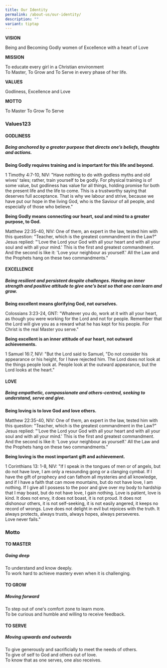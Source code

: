 ```yaml
---
title: Our Identity
permalink: /about-us/our-identity/
description: ""
variant: tiptap
---
```

<p><strong>VISION</strong></p><p>Being and Becoming Godly women of Excellence with a heart of Love</p><p><strong>MISSION</strong></p><p>To educate every girl in a Christian environment <br>To Master, To Grow and To Serve in every phase of her life.</p><p><strong>VALUES</strong></p><p>Godliness, Excellence and Love</p><p><strong>MOTTO</strong></p><p>To Master To Grow To Serve</p><h3>Values123</h3><h4>GODLINESS</h4><h5>Being anchored by a greater purpose that directs one’s beliefs, thoughts and actions.</h5><p><strong>Being Godly requires training and is important for this life and beyond.</strong></p><p>1 Timothy 4:7-10, NIV:&nbsp;"Have nothing to do with godless myths and old wives' tales; rather, train yourself to be godly. For physical training is of some value, but godliness has value for all things, holding promise for both the present life and the life to come. This is a trustworthy saying that deserves full acceptance. That is why we labour and strive, because we have put our hope in the living God, who is the Saviour of all people, and especially of those who believe."</p><p><strong>Being Godly means connecting our heart, soul and mind to a greater purpose, to God.</strong></p><p>Matthew 22:35-40, NIV: One of them, an expert in the law, tested him with this question: "Teacher, which is the greatest commandment in the Law?"<br>Jesus replied: "'Love the Lord your God with all your heart and with all your soul and with all your mind.' This is the first and greatest commandment. And the second is like it: 'Love your neighbour as yourself.' All the Law and the Prophets hang on these two commandments."</p><h4>EXCELLENCE</h4><h5>Being resilient and persistent despite challenges. Having an inner strength and positive attitude to give one’s best so that one can learn and grow.</h5><p><strong>Being excellent means glorifying God, not ourselves.</strong></p><p>Colossians 3:23-24, GNT: "Whatever you do, work at it with all your heart, as though you were working for the Lord and not for people. Remember that the Lord will give you as a reward what he has kept for his people. For Christ is the real Master you serve."</p><p><strong>Being excellent is an inner attitude of our heart, not outward achievements.</strong></p><p>1 Samuel 16:7, NIV: "But the Lord said to Samuel, "Do not consider his appearance or his height, for I have rejected him. The Lord does not look at the things people look at. People look at the outward appearance, but the Lord looks at the heart."</p><h4>LOVE</h4><h5>Being empathetic, compassionate and others-centred, seeking to understand, serve and give.</h5><p><strong>Being loving is to love God and love others.</strong></p><p>Matthew 22:35-40, NIV: One of them, an expert in the law, tested him with this question: "Teacher, which is the greatest commandment in the Law?"<br>Jesus replied: "'Love the Lord your God with all your heart and with all your soul and with all your mind.' This is the first and greatest commandment. And the second is like it: 'Love your neighbour as yourself.' All the Law and the Prophets hang on these two commandments."</p><p><strong>Being loving is the most important gift and achievement.</strong></p><p>1 Corinthians 13: 1-8, NIV: "If I speak in the tongues of men or of angels, but do not have love, I am only a resounding gong or a clanging cymbal. If I have the gift of prophecy and can fathom all mysteries and all knowledge, and if I have a faith that can move mountains, but do not have love, I am nothing. If I give all I possess to the poor and give over my body to hardship that I may boast, but do not have love, I gain nothing. Love is patient, love is kind. It does not envy, it does not boast, it is not proud. It does not dishonour others, it is not self-seeking, it is not easily angered, it keeps no record of wrongs. Love does not delight in evil but rejoices with the truth. It always protects, always trusts, always hopes, always perseveres.<br>Love never fails."</p><h3>Motto</h3><h4>TO MASTER</h4><h5>Going deep</h5><p>To understand and know deeply.<br>To work hard to achieve mastery even when it is challenging.</p><h4>TO GROW</h4><h5>Moving forward</h5><p>To step out of one's comfort zone to learn more.<br>To be curious and humble and willing to receive feedback.</p><h4>TO SERVE</h4><h5>Moving upwards and outwards</h5><p>To give generously and sacrificially to meet the needs of others.<br>To give of self to God and others out of love.<br>To know that as one serves, one also receives.</p>